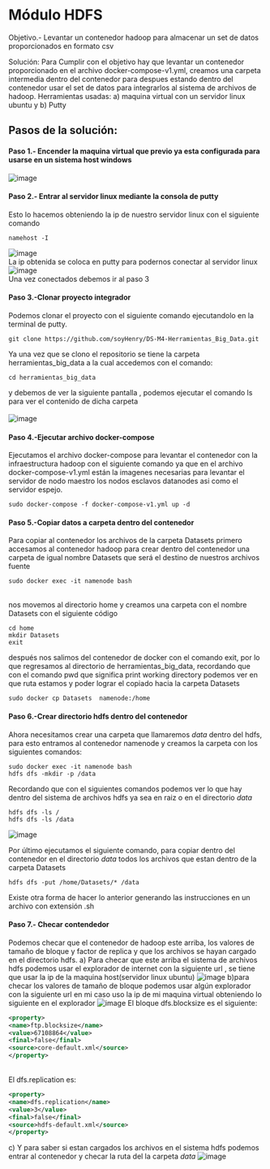 # Módulo HDFS
Objetivo.- Levantar un contenedor hadoop para almacenar un set de datos proporcionados en formato csv <br>

Solución:
Para Cumplir con el objetivo hay que levantar un contenedor proporcionado en el archivo docker-compose-v1.yml, creamos una carpeta intermedia dentro del contenedor para despues estando dentro del contenedor usar el set de datos para integrarlos al sistema de archivos de hadoop.
Herramientas usadas:
a) maquina virtual con un servidor linux ubuntu y
b) Putty

## Pasos de la solución:
#### Paso 1.- Encender la maquina virtual que previo ya esta configurada para usarse en un sistema host windows
![image](https://github.com/OscarMoralesMejia/Proyecto_Integrador_Modulo4/assets/159685580/6519ac55-8b4a-4570-9612-f8eeb837e02b)

#### Paso 2.- Entrar al servidor linux mediante la consola de putty
Esto lo hacemos obteniendo la ip de nuestro servidor linux con el siguiente comando
```
namehost -I
```
![image](https://github.com/OscarMoralesMejia/Proyecto_Integrador_Modulo4/assets/159685580/83dcd62b-3ad9-4b78-b29a-e6e370c61cbb) <br>
La ip obtenida se coloca en putty para podernos conectar al servidor linux <br>
![image](https://github.com/OscarMoralesMejia/Proyecto_Integrador_Modulo4/assets/159685580/98c63a5c-9f75-4fdd-a386-64228b577060)<br>
Una vez conectados debemos ir al paso 3

#### Paso 3.-Clonar proyecto integrador
Podemos clonar el proyecto con el siguiente comando ejecutandolo en la terminal de putty.
```
git clone https://github.com/soyHenry/DS-M4-Herramientas_Big_Data.git
```  
Ya una vez que se clono el repositorio se tiene la carpeta herramientas_big_data a la cual accedemos con el comando:
```
cd herramientas_big_data
```  
y debemos de ver la siguiente pantalla , podemos ejecutar el comando ls para ver el contenido de dicha carpeta<br>  
![image](https://github.com/OscarMoralesMejia/Proyecto_Integrador_Modulo4/assets/159685580/8eb506b0-ff83-407f-bcb2-d1b10e0b423d)

#### Paso 4.-Ejecutar archivo docker-compose
Ejecutamos el archivo docker-compose para levantar el contenedor con la infraestructura hadoop con el siguiente comando ya que en el archivo docker-compose-v1.yml están la imagenes necesarias para levantar el servidor de nodo maestro los nodos esclavos datanodes asi como el servidor espejo.
```
sudo docker-compose -f docker-compose-v1.yml up -d
```
#### Paso 5.-Copiar datos a carpeta dentro del contenedor
Para copiar al contenedor los archivos de la carpeta Datasets primero accesamos al contenedor hadoop para crear dentro del contenedor una carpeta de igual nombre Datasets que será el destino de nuestros archivos fuente
``` 
sudo docker exec -it namenode bash
```
<br>
nos movemos al directorio home y creamos una carpeta con el nombre Datasets con el siguiente código<br>

```
cd home
mkdir Datasets
exit
```  
después nos salimos del contenedor de docker con el comando exit, por lo que regresamos al directorio de herramientas_big_data, recordando que con el comando pwd que significa print working directory podemos ver en que ruta estamos y poder lograr el copiado hacia la carpeta Datasets
```
sudo docker cp Datasets  namenode:/home
```    
#### Paso 6.-Crear directorio hdfs dentro del contenedor
Ahora necesitamos crear una carpeta que llamaremos *data* dentro del hdfs, para esto entramos al contenedor namenode y creamos la carpeta con los siguientes comandos:
```
sudo docker exec -it namenode bash
hdfs dfs -mkdir -p /data
```

Recordando que con el siguientes comandos podemos ver lo que hay dentro del sistema de archivos hdfs ya sea en raiz o en el directorio *data*

```
hdfs dfs -ls /
hdfs dfs -ls /data
```
![image](https://github.com/OscarMoralesMejia/Proyecto_Integrador_Modulo4/assets/159685580/53cc1449-2165-466f-a03c-857436f5e358)

Por último ejecutamos el siguiente comando, para copiar dentro del contenedor en el directorio *data* todos los archivos que estan dentro de la carpeta Datasets
```
hdfs dfs -put /home/Datasets/* /data
```
Existe otra forma de hacer lo anterior generando las instrucciones en un archivo con extensión .sh

#### Paso 7.- Checar contendedor
Podemos checar que el contenedor de hadoop este arriba, los valores de tamaño de bloque y factor de replica y que los archivos se hayan cargado en el directorio hdfs.
a) Para checar que este arriba el sistema de archivos hdfs podemos usar el explorador de internet con la siguiente url , se tiene que usar la ip de la maquina host(servidor linux ubuntu)
![image](https://github.com/OscarMoralesMejia/Proyecto_Integrador_Modulo4/assets/159685580/d1eba69a-e912-4eb4-a5ab-25e574af7b83)
b)para checar los valores de tamaño de bloque podemos usar algún explorador con la siguiente url en mi caso uso la ip de mi maquina virtual obteniendo lo siguiente en el explorador
![image](https://github.com/OscarMoralesMejia/Proyecto_Integrador_Modulo4/assets/159685580/3726fcd7-18e2-4d10-80e6-3b315c607469)
El bloque dfs.blocksize es el siguiente:
```xml
<property>
<name>ftp.blocksize</name>
<value>67108864</value>
<final>false</final>
<source>core-default.xml</source>
</property>
```
<br>
El dfs.replication es:

```xml
<property>
<name>dfs.replication</name>
<value>3</value>
<final>false</final>
<source>hdfs-default.xml</source>
</property>
```
c) Y para saber si estan cargados los archivos en el sistema hdfs  podemos entrar al contenedor y checar la ruta del la carpeta *data*
![image](https://github.com/OscarMoralesMejia/Proyecto_Integrador_Modulo4/assets/159685580/5573b2c0-fc43-4517-bad9-33c54c276304)
